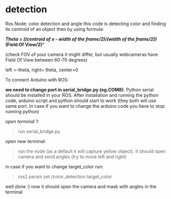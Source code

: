 # detection
 Ros Node:
color detection and angle 
this code is detecting color and finding its centroid of an object
then by using formula:

***Theta = ((centroid of x - width of the frame/2)/(width of the frame/2))*(Field Of View/2)***

(check FOV of your camera it might differ, but usually webcameras have Field Of View between 60-70 degrees)

left =-theta,
right= theta,
center=0

To connect Arduino with ROS:

**we need to change port in serial_bridge.py (eg.COM8)**. Python serial should be installed in your ROS.
After installation and running the python code, arduino script and python should start to work
(they both will use same port. In case if you want to change the arduino code you have to stop running python)

_open terminal 1:_

> run serial_bridge.py

_open new terminal:_

> run the node (as a default it will capture yellow object).
 It should open camera and send angles (try to move left and right)


in case if you want to change target_color run:

> ros2 param set /color_detection target_color <name>


well done :)
now it should open the camera and mask with angles in the terminal
